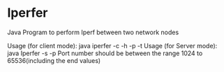 # Iperfer
Java Program to perform Iperf between two network nodes

Usage (for client mode): java iperfer -c -h <server hostname> -p <server port> -t <time>
Usage (for Server mode): java Iperfer -s -p <listen port>
Port number should be between the range 1024 to 65536(including the end values)
